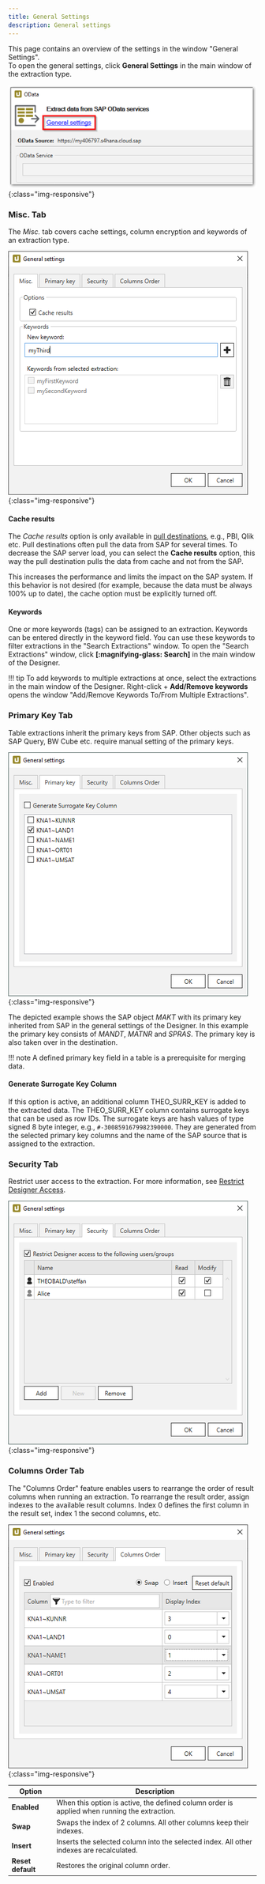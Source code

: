```yaml
---
title: General Settings
description: General settings
---
```


This page contains an overview of the settings in the window "General Settings".<br>
To open the general settings, click **General Settings** in the main window of the extraction type.

![Open-General-Settings](open-general-settings.png){:class="img-responsive"}

### Misc. Tab

The *Misc.* tab covers cache settings, column encryption and keywords of an extraction type.

![General-Settings](general-settings-misc.png){:class="img-responsive"}


#### Cache results

The *Cache results* option is only available in [pull destinations](../destinations/index.md), e.g., PBI, Qlik etc.
Pull destinations often pull the data from SAP for several times. 
To decrease the SAP server load, you can select the **Cache results** option, this way the pull destination pulls the data from cache and not from the SAP.

This increases the performance and limits the impact on the SAP system. 
If this behavior is not desired (for example, because the data must be always 100% up to date), the cache option must be explicitly turned off.


#### Keywords
One or more keywords (tags) can be assigned to an extraction. 
Keywords can be entered directly in the keyword field.
You can use these keywords to filter extractions in the "Search Extractions" window.
To open the "Search Extractions" window, click **[:magnifying-glass: Search]** in the main window of the Designer. 


!!! tip
	To add keywords to multiple extractions at once, select the extractions in the main window of the Designer.
	Right-click + **Add/Remove keywords** opens the window "Add/Remove Keywords To/From Multiple Extractions".



### Primary Key Tab

Table extractions inherit the primary keys from SAP. Other objects such as SAP Query, BW Cube etc. require manual setting of the primary keys.  

![General-Settings-Primary-Key](general-settings-primary-key.png){:class="img-responsive"}

The depicted example shows the SAP object *MAKT* with its primary key inherited from SAP in the general settings of the Designer. 
In this example the primary key consists of *MANDT*, *MATNR* and *SPRAS*. The primary key is also taken over in the destination. 

!!! note
	A defined primary key field in a table is a prerequisite for merging data. 

#### Generate Surrogate Key Column

If this option is active, an additional column THEO_SURR_KEY is added to the extracted data.
The THEO_SURR_KEY column contains surrogate keys that can be used as row IDs. 
The surrogate keys are hash values of type signed 8 byte integer, e.g., `#-3008591679982390000`.
They are generated from the selected primary key columns and the name of the SAP source that is assigned to the extraction.


### Security Tab

Restrict user access to the extraction. For more information, see [Restrict Designer Access](restrict-designer-access.md).

![General-Settings-Security](general-settings-security.png){:class="img-responsive"}


### Columns Order Tab

The "Columns Order" feature enables users to rearrange the order of result columns when running an extraction.
To rearrange the result order, assign indexes to the available result columns. 
Index 0 defines the first column in the result set, index 1 the second columns, etc.

![General-Settings-Column-Order](general-settings-column-order.png){:class="img-responsive"}

| Option | Description |
|--------|-------------|
| **Enabled** | When this option is active, the defined column order is applied when running the extraction. |
| **Swap** | Swaps the index of 2 columns. All other columns keep their indexes.|
| **Insert** | Inserts the selected column into the selected index. All other indexes are recalculated. |
| **Reset default** | Restores the original column order. |

